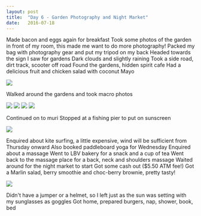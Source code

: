 ```yaml
---
layout: post
title:  "Day 6 - Garden Photography and Night Market"
date:   2016-07-18
---
```


Made bacon and eggs again for breakfast
Took some photos of the garden in front of my room, this made me want to do more photography!
Packed my bag with photography gear and put my tripod on my back
Headed towards the sign I saw for gardens
Dark clouds and slightly raining
Took a side road, dirt track, scooter off road
Found the gardens, hidden spirit cafe
Had a delicious fruit and chicken salad with coconut Mayo

<img src="https://res.cloudinary.com/stevenocchipinti/image/upload/c_limit,h_600,w_600/v1/cookislands2016/day-06-lunch_shs1ki.jpg" />

Walked around the gardens and took macro photos

<img src="https://res.cloudinary.com/stevenocchipinti/image/upload/c_limit,h_600,w_600/v1/cookislands2016/day-06-garden_komiuj.jpg" />

<img src="https://res.cloudinary.com/stevenocchipinti/image/upload/c_limit,h_600,w_600/v1/cookislands2016/day-06-garden2_l5qdul.jpg" />

<img src="https://res.cloudinary.com/stevenocchipinti/image/upload/c_limit,h_600,w_600/v1/cookislands2016/day-06-garden3_fyg09j.jpg" />

<img src="https://res.cloudinary.com/stevenocchipinti/image/upload/c_limit,h_600,w_600/v1/cookislands2016/day-06-garden4_zxmhm7.jpg" />

Continued on to muri
Stopped at a fishing pier to put on sunscreen

<img src="https://res.cloudinary.com/stevenocchipinti/image/upload/c_limit,h_600,w_600/v1/cookislands2016/day-06-beach_sehihj.jpg" />

Enquired about kite surfing, a little expensive, wind will be sufficient from Thursday onward
Also booked paddleboard yoga for Wednesday
Enquired about a massage
Went to LBV bakery for a snack and a cup of tea
Went back to the massage place for a back, neck and shoulders massage
Waited around for the night market to start
Got some cash out ($5.50 ATM fee!)
Got a Marlin salad, berry smoothie and choc-berry brownie, pretty tasty!

<img src="https://res.cloudinary.com/stevenocchipinti/image/upload/c_limit,h_600,w_600/v1/cookislands2016/day-06-dinner_bw5u45.jpg" />

Didn't have a jumper or a helmet, so I left just as the sun was setting with my sunglasses as goggles
Got home, prepared burgers, nap, shower, book, bed
